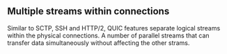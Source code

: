## ‎Multiple streams within connections

Similar to SCTP, SSH and HTTP/2, QUIC features separate logical streams within
the physical connections. A number of parallel streams that can transfer data
simultaneously without affecting the other strams.

